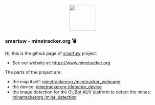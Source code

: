 <p align=center>
<img src="https://raw.githubusercontent.com/minetrackerorg/minetrackerorg/main/logo.png" style="width:85px"></img>
</p>


### smartuw - minetracker.org :bomb:

<!--
**minetrackerorg/minetrackerorg** is a ✨ _special_ ✨ repository because its `README.md` (this file) appears on your GitHub profile.

Here are some ideas to get you started:
👋
- 🔭 I’m currently working on ...
- 🌱 I’m currently learning ...
- 👯 I’m looking to collaborate on ...
- 🤔 I’m looking for help with ...
- 💬 Ask me about ...
- 📫 How to reach me: ...
- 😄 Pronouns: ...
- ⚡ Fun fact: ...
-->
Hi, this is the github page of [smartuw](https://taikai.network/cassinihackathons/hackathons/defence-security/projects/clfcn42g5161820001yf39mfnrb9/idea) project.

- See our website at: https://www.minetracker.org

The parts of the project are:
- the map itself: [ minetrackerorg /minetracker_webpage](https://github.com/minetrackerorg/minetracker_webpage)
- the device: [minetrackerorg /detector_device](https://github.com/minetrackerorg/detector_device)
- the image detection for the [OUBot AUV](http://oubot.ekik.uni-obuda.hu) platform to detect the mines: [minetrackerorg /mine_detection](https://github.com/minetrackerorg/mine_detection)

